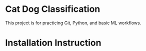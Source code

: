 # Cat Dog Classification
This project is for practicing Git, Python, and basic ML workflows.



# Installation Instruction



